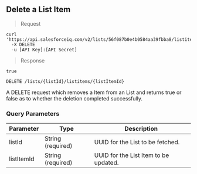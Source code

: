 ## Delete a List Item

> Request

```shell
curl 'https://api.salesforceiq.com/v2/lists/56f087b0e4b0584aa39fbba8/listitems/56f1b645e4b0d37eabea22b0'
  -X DELETE
  -u [API Key]:[API Secret]
```

> Response

```shell
true
```

`DELETE /lists/{listId}/listitems/{listItemId}`

A DELETE request which removes a Item from an List and returns true or false as to whether the deletion completed successfully.

### Query Parameters
Parameter | Type | Description
--------- | ------- | -----------
listId | String (required) | UUID for the List to be fetched.
listItemId | String (required) | UUID for the List Item to be updated.